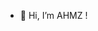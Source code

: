 - 👋 Hi, I’m AHMZ !

<!---
ahmz1833-sut/ahmz1833-sut is a ✨ special ✨ repository because its `README.md` (this file) appears on your GitHub profile.
You can click the Preview link to take a look at your changes.
--->
